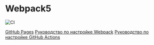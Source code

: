 # Webpack5
![CI](https://github.com/VeraGerber/ajh-env/actions/workflows/web.yml/badge.svg)

[GitHub Pages](https://VeraGerber.github.io/ahj_env)
[Руководство по настройке Webpack](https://webpack.js.org/guides/)
[Руководство по настройке GitHub Actions](https://docs.github.com/en/actions/quickstart)







